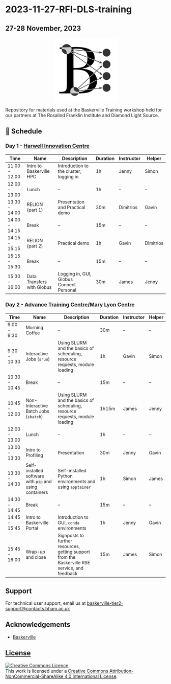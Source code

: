# 2023-11-27-RFI-DLS-training

## 27-28 November, 2023

<center><img src="img/logo.png" alt="baskerville-logo" width="200"/></center>

Repository for materials used at the Baskerville Training workshop held for our partners at The Rosalind Franklin Institute and Diamond Light Source.

## :calendar: Schedule

### Day 1 - [Harwell Innovation Centre](https://maps.app.goo.gl/DT7TkyExUyxTQ2Yp7)

| Time | Name | Description | Duration | Instructor | Helper |
| --- | --- | --- | --- | --- | --- |
| 11:00 - 12:00 | Intro to Baskerville HPC | Introduction to the cluster, logging in | 1h | Jenny | Simon |
| 12:00 - 13:00 | Lunch | – | 1h | – | – |
| 13:30 - 14:00 | RELION (part 1) | Presentation and Practical demo | 30m | Dimitrios | Gavin |
| 14:00 - 14:15 | Break | – | 15m | – | – |
| 14:15 - 15:15 | RELION (part 2) | Practical demo | 1h | Gavin | Dimitrios |
| 15:15 - 15:30 | Break | – | 15m | – | – |
| 15:30 - 16:00 | Data Transfers with Globus | Logging in, GUI, Globus Connect Personal | 30m | James | Jenny |

### Day 2 - [Advance Training Centre/Mary Lyon Centre](https://maps.app.goo.gl/g7w2VUAJNnfdtT4K7)

| Time | Name | Description | Duration | Instructor | Helper |
| --- | --- | --- | --- | --- | --- |
| 9:00 - 9:30| Morning Coffee | – | 30m | – | – |
| 9:30 - 10:30  | Interactive Jobs (`srun`) | Using SLURM and the basics of scheduling, resource requests, module loading | 1h | Gavin | Simon |
| 10:30 - 10:45 | Break | – | 15m | – | – |
| 10:45 - 12:00 | Non-Interactive Batch Jobs (`sbatch`) | Using SLURM and the basics of scheduling, resource requests, module loading | 1h15m | James | Jenny |
| 12:00 - 13:00 | Lunch | – | 1h | – | – |
| 13:00 - 13:30 | Intro to Profiling | Presentation | 30m | Jenny | Gavin |
| 13:30 - 14:30 | Self-installed software with `pip` and using containers | Self-installed Python environments and using `apptainer` | 1h | Simon | James |
| 14:30 - 14:45 | Break | – | 15m | – | – |
| 14:45 - 15:45 | Intro to Baskerville Portal | Introduction to GUI, `conda` environments | 1h | Jenny | Gavin |
| 15:45 - 16:00 | Wrap-up and close | Signposts to further resources, getting support from the Baskerville RSE service, and feedback | 15m | James | Simon |

## Support

For technical user support, email us at [baskerville-tier2-support@contacts.bham.ac.uk](mailto:baskerville-tier2-support@contacts.bham.ac.uk)

## Acknowledgements

* [Baskerville](https://github.com/baskerville-hpc)

## [License](LICENSE.md)

<a rel="license" href="http://creativecommons.org/licenses/by-nc-sa/4.0/"><img alt="Creative Commons Licence" style="border-width:0" src="https://i.creativecommons.org/l/by-nc-sa/4.0/88x31.png" /></a><br />This work is licensed under a <a rel="license" href="http://creativecommons.org/licenses/by-nc-sa/4.0/">Creative Commons Attribution-NonCommercial-ShareAlike 4.0 International License</a>.
